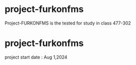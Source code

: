 # project-furkonfms
Project-FURKONFMS is the tested for study in class 477-302 

# project-furkonfms
project start date : Aug 1,2024
